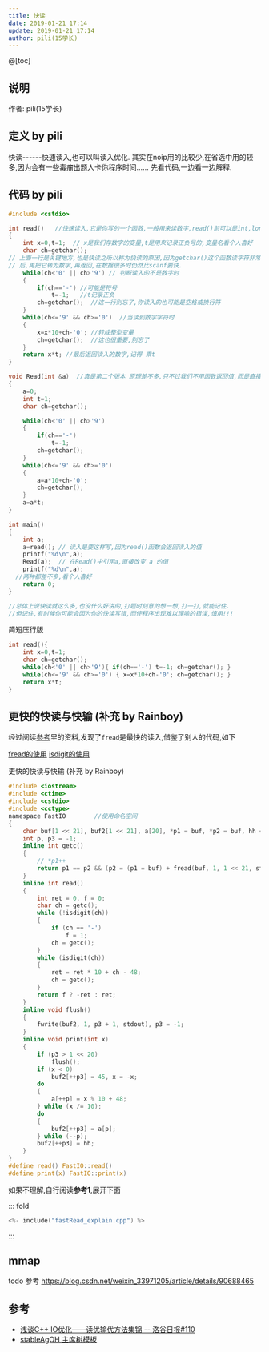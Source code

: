 ```yaml
---
title: 快读
date: 2019-01-21 17:14
update: 2019-01-21 17:14
author: pili(15学长)
---
```


@[toc]

## 说明

作者: pili(15学长)

## 定义 by pili

快读------快速读入,也可以叫读入优化.
其实在noip用的比较少,在省选中用的较多,因为会有一些毒瘤出题人卡你程序时间......
先看代码,一边看一边解释.

## 代码 by pili

```c
#include <cstdio>

int read()   //快速读入,它是你写的一个函数,一般用来读数字,read()前可以是int,long long,这与你要读的变量的类型有关
{
    int x=0,t=1;  // x是我们存数字的变量,t是用来记录正负号的,变量名看个人喜好
    char ch=getchar();
// 上面一行是关键地方,也是快读之所以称为快读的原因,因为getchar()这个函数读字符非常快,我们读过字符
// 后,再把它转为数字,再返回,在数据很多时仍然比scanf要快.
    while(ch<'0' || ch>'9') // 判断读入的不是数字时
    {
        if(ch=='-') //可能是符号
            t=-1;   //t记录正负
        ch=getchar();  //这一行别忘了,你读入的也可能是空格或换行符
    }
    while(ch<='9' && ch>='0')  //当读到数字字符时
    {
        x=x*10+ch-'0'; //转成整型变量
        ch=getchar();  //这也很重要,别忘了
    }
    return x*t; //最后返回读入的数字,记得 乘t
}

void Read(int &a)  //真是第二个版本 原理差不多,只不过我们不用函数返回值,而是直接在函数中改变 a 的值
{
    a=0;
    int t=1;
    char ch=getchar();

    while(ch<'0' || ch>'9')
    {
        if(ch=='-')
            t=-1;
        ch=getchar();
    }
    while(ch<='9' && ch>='0')
    {
        a=a*10+ch-'0';
        ch=getchar();
    }
    a=a*t;
}

int main()
{
    int a;
    a=read(); // 读入是要这样写,因为read()函数会返回读入的值
    printf("%d\n",a);
    Read(a);  // 在Read()中引用a,直接改变 a 的值
    printf("%d\n",a);
  //两种都差不多,看个人喜好
    return 0;
}

//总体上说快读就这么多,也没什么好讲的,打题时刻意的想一想,打一打,就能记住.
//但记住,有时候你可能会因为你的快读写错,而使程序出现难以理喻的错误,慎用!!!
```

<!-- template start -->
简短压行版
```c
int read(){
    int x=0,t=1;
    char ch=getchar();
    while(ch<'0' || ch>'9'){ if(ch=='-') t=-1; ch=getchar(); }
    while(ch<='9' && ch>='0') { x=x*10+ch-'0'; ch=getchar(); }
    return x*t;
}
```
<!-- template end -->

## 更快的快读与快输 (补充 by Rainboy)

经过阅读[参考](#参考)里的资料,发现了`fread`是最快的读入,借鉴了别人的代码,如下


 [fread的使用](http://www.runoob.com/cprogramming/c-function-fread.html)
 [isdigit的使用](https://www.runoob.com/cprogramming/c-function-isdigit.html)

<!-- template start -->
更快的快读与快输 (补充 by Rainboy)

```c
#include <iostream>
#include <ctime>
#include <cstdio>
#include <cctype>
namespace FastIO        //使用命名空间
{
    char buf[1 << 21], buf2[1 << 21], a[20], *p1 = buf, *p2 = buf, hh = '\n';
    int p, p3 = -1;
    inline int getc()
    {
        // *p1++
        return p1 == p2 && (p2 = (p1 = buf) + fread(buf, 1, 1 << 21, stdin), p1 == p2) ? EOF : *p1++;
    }
    inline int read()
    {
        int ret = 0, f = 0;
        char ch = getc();
        while (!isdigit(ch))
        {
            if (ch == '-')
                f = 1;
            ch = getc();
        }
        while (isdigit(ch))
        {
            ret = ret * 10 + ch - 48;
            ch = getc();
        }
        return f ? -ret : ret;
    }
    inline void flush()
    {
        fwrite(buf2, 1, p3 + 1, stdout), p3 = -1;
    }
    inline void print(int x)
    {
        if (p3 > 1 << 20)
            flush();
        if (x < 0)
            buf2[++p3] = 45, x = -x;
        do
        {
            a[++p] = x % 10 + 48;
        } while (x /= 10);
        do
        {
            buf2[++p3] = a[p];
        } while (--p);
        buf2[++p3] = hh;
    }
}
#define read() FastIO::read()
#define print(x) FastIO::print(x)
```
<!-- template end -->

如果不理解,自行阅读**参考1**,展开下面

::: fold
```c
<%- include("fastRead_explain.cpp") %>
```
:::

## mmap

todo 参考 https://blog.csdn.net/weixin_33971205/article/details/90688465



## 参考

 - [浅谈C++ IO优化——读优输优方法集锦 -- 洛谷日报#110](https://www.luogu.org/blog/encore/io-you-hua-nei-suo-shi)
 - [stableAgOH 主席树模板](https://github.com/StableAgOH/Code-Warehouse-for-AgOH/blob/master/Code/主席树系列/主席树/主席树.cpp)



